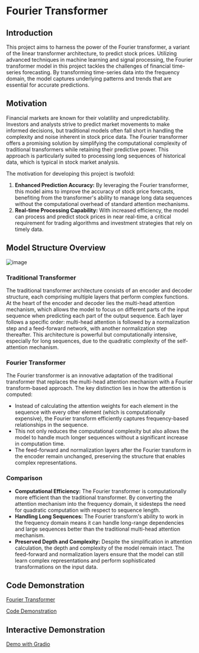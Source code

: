 # Fourier Transformer

## Introduction
This project aims to harness the power of the Fourier transformer, a variant of the linear transformer architecture, to predict stock prices. 
Utilizing advanced techniques in machine learning and signal processing, the Fourier transformer model in this project tackles the challenges of financial time-series forecasting. 
By transforming time-series data into the frequency domain, the model captures underlying patterns and trends that are essential for accurate predictions.

## Motivation
Financial markets are known for their volatility and unpredictability. 
Investors and analysts strive to predict market movements to make informed decisions, but traditional models often fall short in handling the complexity and noise inherent in stock price data. 
The Fourier transformer offers a promising solution by simplifying the computational complexity of traditional transformers while retaining their predictive power. 
This approach is particularly suited to processing long sequences of historical data, which is typical in stock market analysis.

The motivation for developing this project is twofold:
1. **Enhanced Prediction Accuracy:** By leveraging the Fourier transformer, this model aims to improve the accuracy of stock price forecasts, benefiting from the transformer's ability to manage long data sequences without the computational overhead of standard attention mechanisms.
2. **Real-time Processing Capability:** With increased efficiency, the model can process and predict stock prices in near real-time, a critical requirement for trading algorithms and investment strategies that rely on timely data.

## Model Structure Overview
![image](https://github.com/Zoliverling/Linear_Transformation/assets/106001844/d388e504-b32d-4d31-80f1-8a5f274d6f28)

### Traditional Transformer
The traditional transformer architecture consists of an encoder and decoder structure, each comprising multiple layers that perform complex functions. At the heart of the encoder and decoder lies the multi-head attention mechanism, which allows the model to focus on different parts of the input sequence when predicting each part of the output sequence. Each layer follows a specific order: multi-head attention is followed by a normalization step and a feed-forward network, with another normalization step thereafter. This architecture is powerful but computationally intensive, especially for long sequences, due to the quadratic complexity of the self-attention mechanism.

### Fourier Transformer
The Fourier transformer is an innovative adaptation of the traditional transformer that replaces the multi-head attention mechanism with a Fourier transform-based approach. The key distinction lies in how the attention is computed:
- Instead of calculating the attention weights for each element in the sequence with every other element (which is computationally expensive), the Fourier transform efficiently captures frequency-based relationships in the sequence.
- This not only reduces the computational complexity but also allows the model to handle much longer sequences without a significant increase in computation time.
- The feed-forward and normalization layers after the Fourier transform in the encoder remain unchanged, preserving the structure that enables complex representations.

### Comparison
- **Computational Efficiency:** The Fourier transformer is computationally more efficient than the traditional transformer. By converting the attention mechanism into the frequency domain, it sidesteps the need for quadratic computation with respect to sequence length.
- **Handling Long Sequences:** The Fourier transform's ability to work in the frequency domain means it can handle long-range dependencies and large sequences better than the traditional multi-head attention mechanism.
- **Preserved Depth and Complexity:** Despite the simplification in attention calculation, the depth and complexity of the model remain intact. The feed-forward and normalization layers ensure that the model can still learn complex representations and perform sophisticated transformations on the input data.

## Code Demonstration
[Fourier Transformer](https://github.com/Zoliverling/Linear_Transformation/blob/main/Fourier_Transformer.py)

[Code Demonstration](https://github.com/Zoliverling/Linear_Transformation/blob/main/Linear%20Transformer.ipynb)

## Interactive Demonstration
[Demo with Gradio](https://github.com/Zoliverling/Linear_Transformation/blob/main/stock_prediction.ipynb)


